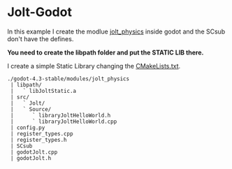 # Jolt-Godot

In this example I create the modlue [jolt_physics](https://github.com/hugarty/Jolt-Godot/tree/jolt/godot-4.3-stable/modules/jolt_physics) inside godot and the SCsub don't have the defines.


**You need to create the libpath folder and put the STATIC LIB there.**

I create a simple Static Library changing the [CMakeLists.txt](https://github.com/hugarty/Jolt-Godot/blob/jolt/JoltPhysicsHelloWorld-main/Build/CMakeLists.txt#L192).

```
./godot-4.3-stable/modules/jolt_physics
 | libpath/
 |   ` libJoltStatic.a
 | src/
 |   ` Jolt/
 |   ` Source/
 |      ` libraryJoltHelloWorld.h
 |      ` libraryJoltHelloWorld.cpp
 | config.py
 | register_types.cpp
 | register_types.h
 | SCsub
 | godotJolt.cpp
 | godotJolt.h
```
